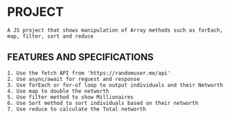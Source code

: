 # PROJECT

    A JS project that shows manipulation of Array methods such as forEach, map, filter, sort and reduce

## FEATURES AND SPECIFICATIONS

    1. Use the fetch API from 'https://randomuser.me/api'
    2. Use async/await for request and response
    3. Use forEach or for-of loop to output individuals and their Networth
    4. Use map to double the networth
    5. Use filter method to show Millionaires
    6. Use Sort method to sort individuals based on their networth
    7. Use reduce to calculate the Total networth
